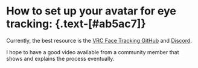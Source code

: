 <script setup>
import Alerts from '../../vue/alerts/Alerts.vue'
import { alerts } from '../../static/alerts'
</script>

# How to set up your avatar for eye tracking: {.text-[#ab5ac7]}

Currently, the best resource is the [VRC Face Tracking GitHub](https://github.com/benaclejames/VRCFaceTracking/wiki/Eye-Tracking-Setup) and [Discord](https://discord.gg/Fh4FNehzKn).

I hope to have a good video available from a community member that shows and explains the process eventually.

<div align="center">
    <Alerts :options="alerts.vrc_avatar_setup">
        <template v-slot:content>
            <p>
               We currently only support float parameters, please adjust your setup accordingly.
            </p>
        </template>
    </Alerts>
</div>
